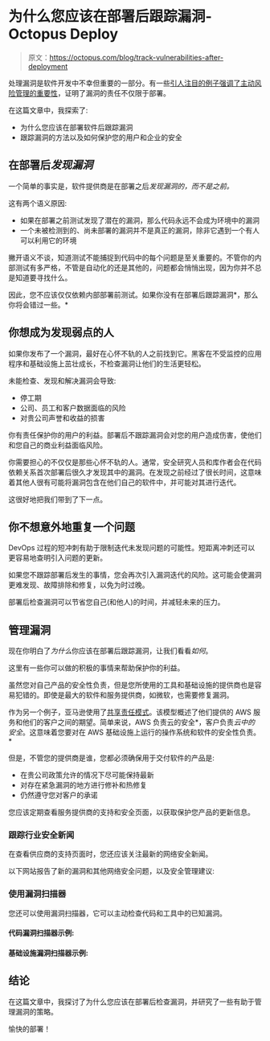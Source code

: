 # 为什么您应该在部署后跟踪漏洞- Octopus Deploy

> 原文：<https://octopus.com/blog/track-vulnerabilities-after-deployment>

处理漏洞是软件开发中不幸但重要的一部分。有一些[引人注目的例子强调了主动风险管理的重要性](https://octopus.com/blog/octopus-deploy-log4j-response)，证明了漏洞的责任不仅限于部署。

在这篇文章中，我探索了:

*   为什么您应该在部署软件后跟踪漏洞
*   跟踪漏洞的方法以及如何保护您的用户和企业的安全

## 在部署后*发现漏洞*

一个简单的事实是，软件提供商是在部署之后*发现漏洞的，而不是之前。*

这有两个语义原因:

*   如果在部署之前测试发现了潜在的漏洞，那么代码永远不会成为环境中的漏洞
*   一个未被检测到的、尚未部署的漏洞并不是真正的漏洞，除非它遇到一个有人可以利用它的环境

撇开语义不谈，知道测试不能捕捉到代码中的每个问题是至关重要的。不管你的内部测试有多严格，不管是自动化的还是其他的，问题都会悄悄出现，因为你并不总是知道要寻找什么。

因此，您不应该仅仅依赖内部部署前测试。如果你没有在部署后跟踪漏洞*，那么你将会错过一些。*

## 你想成为发现弱点的人

如果你发布了一个漏洞，最好在心怀不轨的人之前找到它。黑客在不受监控的应用程序和基础设施上茁壮成长，不检查漏洞让他们的生活更轻松。

未能检查、发现和解决漏洞会导致:

*   停工期
*   公司、员工和客户数据面临的风险
*   对贵公司声誉和收益的损害

你有责任保护你的用户的利益。部署后不跟踪漏洞会对您的用户造成伤害，使他们和您自己的商业利益面临风险。

你需要担心的不仅仅是那些心怀不轨的人。通常，安全研究人员和库作者会在代码依赖关系首次部署后很久才发现其中的漏洞。在发现之前经过了很长时间，这意味着其他人很有可能将漏洞包含在他们自己的软件中，并可能对其进行迭代。

这很好地把我们带到了下一点。

## 你不想意外地重复一个问题

DevOps 过程的短冲刺有助于限制迭代未发现问题的可能性。短距离冲刺还可以更容易地查明引入问题的更新。

如果您不跟踪部署后发生的事情，您会再次引入漏洞迭代的风险。这可能会使漏洞更难发现、故障排除和修复，以免为时过晚。

部署后检查漏洞可以节省您自己(和他人)的时间，并减轻未来的压力。

## 管理漏洞

现在你明白了*为什么*你应该在部署后跟踪漏洞，让我们看看*如何*。

这里有一些你可以做的积极的事情来帮助保护你的利益。

虽然您对自己产品的安全性负责，但是您所使用的工具和基础设施的提供商也是容易犯错的。即使是最大的软件和服务提供商，如微软，也需要修复漏洞。

作为另一个例子，亚马逊使用了[共享责任模式](https://aws.amazon.com/compliance/shared-responsibility-model/)。该模型概述了他们提供的 AWS 服务和他们的客户之间的期望。简单来说，AWS 负责云的安全*，客户负责*云中的安全*。这意味着您要对在 AWS 基础设施上运行的操作系统和软件的安全性负责。*

但是，不管您的提供商是谁，您都必须确保用于交付软件的产品是:

*   在贵公司政策允许的情况下尽可能保持最新
*   对存在紧急漏洞的地方进行修补和热修复
*   仍然遵守您对客户的承诺

您应该定期查看服务提供商的支持和安全页面，以获取保护您产品的更新信息。

### 跟踪行业安全新闻

在查看供应商的支持页面时，您还应该关注最新的网络安全新闻。

以下网站报告了新的漏洞和其他网络安全问题，以及安全管理建议:

### 使用漏洞扫描器

您还可以使用漏洞扫描器，它可以主动检查代码和工具中的已知漏洞。

#### 代码漏洞扫描器示例:

#### 基础设施漏洞扫描器示例:

## 结论

在这篇文章中，我探讨了为什么您应该在部署后检查漏洞，并研究了一些有助于管理漏洞的策略。

愉快的部署！
